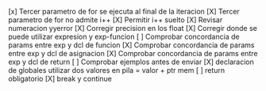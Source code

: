 
[x] Tercer parametro de for se ejecuta al final de la iteracion
[X] Tercer parametro de for no admite i++
[X] Permitir i++ suelto
[X] Revisar numeracion yyerror
[X] Corregir precision en los float
[X] Corregir donde se puede utilizar expresion y exp-funcion
[ ] Comprobar concordancia de params entre exp y dcl de funcion
[X] Comprobar concordancia de params entre exp y dcl de asignacion
[X] Comprobar concordancia de params entre exp y dcl de return
[ ] Comprobar ejemplos antes de enviar
[X] declaracion de globales utilizar dos valores en pila = valor + ptr mem
[ ] return obligatorio
[X] break y continue
